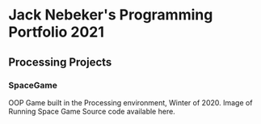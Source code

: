# Jack Nebeker's Programming Portfolio 2021

## Processing Projects

### SpaceGame
OOP Game built in the Processing environment, Winter of 2020.
Image of Running Space Game
Source code available here.
